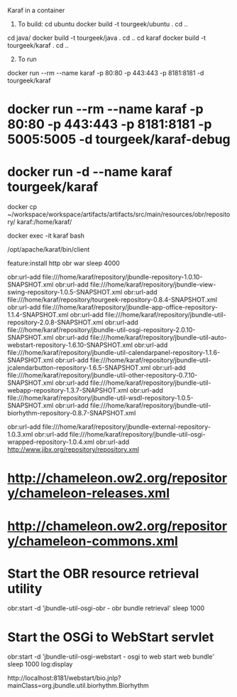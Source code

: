 Karaf in a container

1. To build:
cd ubuntu
docker build -t tourgeek/ubuntu .
cd ..

cd java/
docker build -t tourgeek/java .
cd ..
cd karaf
docker build -t tourgeek/karaf .
cd ..

2. To run

docker run --rm --name karaf -p 80:80 -p 443:443 -p 8181:8181 -d tourgeek/karaf
# docker run --rm --name karaf -p 80:80 -p 443:443 -p 8181:8181 -p 5005:5005 -d tourgeek/karaf-debug
# docker run -d --name karaf tourgeek/karaf
docker cp ~/workspace/workspace/artifacts/artifacts/src/main/resources/obr/repository/ karaf:/home/karaf/

docker exec -it karaf bash

/opt/apache/karaf/bin/client


feature:install http obr war
sleep 4000

obr:url-add file:///home/karaf/repository/jbundle-repository-1.0.10-SNAPSHOT.xml
obr:url-add file:///home/karaf/repository/jbundle-view-swing-repository-1.0.5-SNAPSHOT.xml
obr:url-add file:///home/karaf/repository/tourgeek-repository-0.8.4-SNAPSHOT.xml
obr:url-add file:///home/karaf/repository/jbundle-app-office-repository-1.1.4-SNAPSHOT.xml
obr:url-add file:///home/karaf/repository/jbundle-util-repository-2.0.8-SNAPSHOT.xml
obr:url-add file:///home/karaf/repository/jbundle-util-osgi-repository-2.0.10-SNAPSHOT.xml
obr:url-add file:///home/karaf/repository/jbundle-util-auto-webstart-repository-1.6.10-SNAPSHOT.xml
obr:url-add file:///home/karaf/repository/jbundle-util-calendarpanel-repository-1.1.6-SNAPSHOT.xml
obr:url-add file:///home/karaf/repository/jbundle-util-jcalendarbutton-repository-1.6.5-SNAPSHOT.xml
obr:url-add file:///home/karaf/repository/jbundle-util-other-repository-0.7.10-SNAPSHOT.xml
obr:url-add file:///home/karaf/repository/jbundle-util-webapp-repository-1.3.7-SNAPSHOT.xml
obr:url-add file:///home/karaf/repository/jbundle-util-wsdl-repository-1.0.5-SNAPSHOT.xml
obr:url-add file:///home/karaf/repository/jbundle-util-biorhythm-repository-0.8.7-SNAPSHOT.xml
  
obr:url-add file:///home/karaf/repository/jbundle-external-repository-1.0.3.xml
obr:url-add file:///home/karaf/repository/jbundle-util-osgi-wrapped-repository-1.0.4.xml
obr:url-add http://www.jibx.org/repository/repository.xml

# http://chameleon.ow2.org/repository/chameleon-releases.xml
# http://chameleon.ow2.org/repository/chameleon-commons.xml

# Start the OBR resource retrieval utility
obr:start -d 'jbundle-util-osgi-obr - obr bundle retrieval'
sleep 1000
# Start the OSGi to WebStart servlet
obr:start -d 'jbundle-util-osgi-webstart - osgi to web start web bundle'
sleep 1000
log:display


http://localhost:8181/webstart/bio.jnlp?mainClass=org.jbundle.util.biorhythm.Biorhythm
